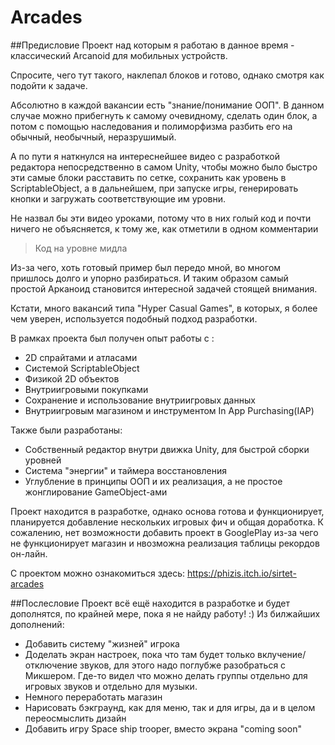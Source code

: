 # Arcades
##Предисловие
Проект над которым я работаю в данное время - классический Arcanoid для мобильных устройств.

Спросите, чего тут такого, наклепал блоков и готово, однако смотря как подойти к задаче.

Абсолютно в каждой вакансии есть "знание/понимание ООП". В данном случае можно прибегнуть к самому очевидному, сделать один блок, а потом с помощью наследования и полиморфизма разбить его на обычный, необычный, неразрушимый.

А по пути я наткнулся на интереснейшее видео с разработкой редактора непосредственно в самом Unity, чтобы можно было быстро эти самые блоки расставить по сетке, сохранить как уровень в ScriptableObject, а в дальнейшем, при запуске игры, генерировать кнопки и загружать соответствующие им уровни.

Не назвал бы эти видео уроками, потому что в них голый код и почти ничего не объясняется, к тому же, как отметили в одном комментарии 
>Код на уровне мидла

Из-за чего, хоть готовый пример был передо мной, во многом пришлось долго и упорно разбираться.
И таким образом самый простой Арканоид становится интересной задачей стоящей внимания.

Кстати, много вакансий типа "Hyper Casual Games", в которых, я более чем уверен, используется подобный подход разработки.

В рамках проекта был получен опыт работы с :

- 2D спрайтами и атласами
- Системой ScriptableObject
- Физикой 2D объектов
- Внутриигровыми покупками
- Сохранение и использование внутриигровых данных
- Внутриигровым магазином и инструментом In App Purchasing(IAP)

Также были разработаны: 

- Собственный редактор внутри движка Unity, для быстрой сборки уровней
- Система "энергии" и таймера восстановления
- Углубление в принципы ООП и их реализация, а не простое жонглирование GameObject-ами


Проект находится в разработке, однако основа готова и функционирует, планируется добавление нескольких игровых фич и общая доработка.
К сожалению, нет возможности добавить проект в GooglePlay из-за чего не функционирует магазин и нвозможна реализация таблицы рекордов он-лайн.

С проектом можно ознакомиться здесь:
https://phizis.itch.io/sirtet-arcades

##Послесловие
Проект всё ещё находится в разработке и будет дополнятся, по крайней мере, пока я не найду работу! :)
Из билжайших дополнений:
- Добавить систему "жизней" игрока
- Доделать экран настроек, пока что там будет только вклучение/отключение звуков, для этого надо поглубже разобраться с Микшером. Где-то видел что можно делать группы отдельно для игровых звуков и отдельно для музыки.
- Немного переработать магазин
- Нарисовать бэкграунд, как для меню, так и для игры, да и в целом переосмыслить дизайн
- Добавить игру Space ship trooper, вместо экрана "coming soon"

